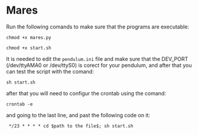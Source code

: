 # Mares

Run the following comands to make sure that the programs are executable:
```
chmod +x mares.py
```
```
chmod +x start.sh
```
It is needed to edit the `pendulum.ini` file and make sure that the DEV_PORT (/dev/ttyAMA0 or /dev/ttyS0) is corect for your pendulum, and after that you can test the script with the comand:

```
sh start.sh
```

after that you will need to configur the crontab using the comand:

```
crontab -e
```

and going to the last line, and  past the following code on it:

```
 */23 * * * * cd $path to the file$; sh start.sh
```